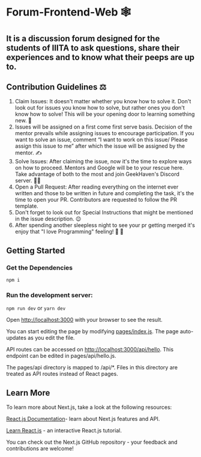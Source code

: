 # Forum-Frontend-Web 🕸️
It is a discussion forum designed for the students of IIITA to ask questions, share their experiences and to know what their peeps are up to.
---
## Contribution Guidelines ⚖️
1. Claim Issues: It doesn't matter whether you know how to solve it. Don't look out for issues you know how to solve, but rather ones you don't know how to solve! This      will be your opening door to learning something new. 💪
2. Issues will be assigned on a first come first serve basis. Decision of the mentor prevails while assigning issues to encourage participation. If you want to solve an    issue, comment “I want to work on this issue/ Please assign this issue to me” after which the issue will be assigned by the mentor. ✍️
3. Solve Issues: After claiming the issue, now it's the time to explore ways on how to proceed. Mentors and Google will be to your rescue here. Take advantage of both to    the most and join GeekHaven's Discord server. 👨‍💻
4. Open a Pull Request: After reading everything on the internet ever written and those to be written in future and completing the task, it's the time to open your PR.      Contributors are requested to follow the PR template.
5. Don't forget to look out for Special Instructions that might be mentioned in the issue description. 😉
6. After spending another sleepless night to see your pr getting merged it's enjoy that "I love Programming" feeling! 🤩 🍻

## Getting Started
### Get the Dependencies
`npm i`
### Run the development server:
`npm run dev`
or
`yarn dev`

Open [http://localhost:3000](http://localhost:3000) with your browser to see the result.


You can start editing the page by modifying [pages/index.js](pages/index.js). The page auto-updates as you edit the file.


API routes can be accessed on [http://localhost:3000/api/hello](http://localhost:3000). This endpoint can be edited in pages/api/hello.js.

The pages/api directory is mapped to /api/*. Files in this directory are treated as API routes instead of React pages.

## Learn More
To learn more about Next.js, take a look at the following resources:

[React.js Documentation](https://reactjs.org/docs/getting-started.html)- learn about Next.js features and API.

[Learn React.js](https://reactjs.org/docs/react-api.html) - an interactive React.js tutorial.

You can check out the Next.js GitHub repository - your feedback and contributions are welcome!
